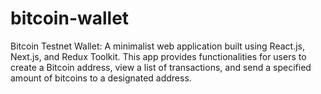# bitcoin-wallet
Bitcoin Testnet Wallet: A minimalist web application built using React.js, Next.js, and Redux Toolkit. This app provides functionalities for users to create a Bitcoin address, view a list of transactions, and send a specified amount of bitcoins to a designated address.

